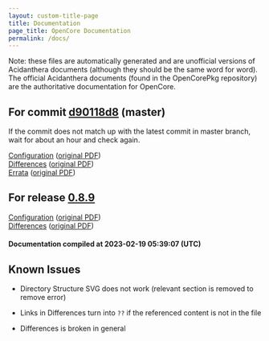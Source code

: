```yaml
---
layout: custom-title-page
title: Documentation
page_title: OpenCore Documentation
permalink: /docs/
---
```

Note: these files are automatically generated and are unofficial versions of Acidanthera documents (although they should be the same word for word). The official Acidanthera documents (found in the OpenCorePkg repository) are the authoritative documentation for OpenCore.

## For commit [d90118d8](https://github.com/acidanthera/OpenCorePkg/tree/d90118d8e731b0493122ea4323bffbcf22a874d9) (master)

If the commit does not match up with the latest commit in master branch, wait for about an hour and check again.

[Configuration](latest/Configuration.html) ([original PDF](https://github.com/acidanthera/OpenCorePkg/blob/d90118d8e731b0493122ea4323bffbcf22a874d9/Docs/Configuration.pdf))
<br>
[Differences](latest/Differences.html) ([original PDF](https://github.com/acidanthera/OpenCorePkg/blob/d90118d8e731b0493122ea4323bffbcf22a874d9/Docs/Differences/Differences.pdf))
<br>
[Errata](latest/Errata.html) ([original PDF](https://github.com/acidanthera/OpenCorePkg/blob/d90118d8e731b0493122ea4323bffbcf22a874d9/Docs/Errata/Errata.pdf))

## For release [0.8.9](https://github.com/acidanthera/OpenCorePkg/tree/0.8.9)

[Configuration](release/Configuration.html) ([original PDF](https://github.com/acidanthera/OpenCorePkg/blob/0.8.9/Docs/Configuration.pdf))
<br>
[Differences](release/Differences.html) ([original PDF](https://github.com/acidanthera/OpenCorePkg/blob/0.8.9/Docs/Differences/Differences.pdf))

#### Documentation compiled at 2023-02-19 05:39:07 (UTC)

## Known Issues

* Directory Structure SVG does not work (relevant section is removed to remove error)

* Links in Differences turn into `??` if the referenced content is not in the file

* Differences is broken in general
